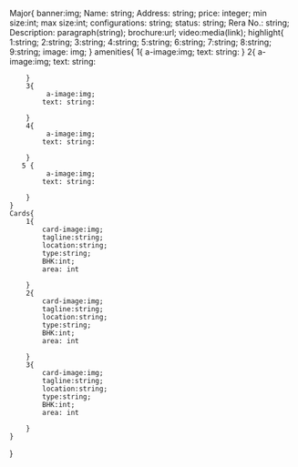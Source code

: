 Major{
    banner:img;
    Name: string;
    Address: string;
    price: integer;
    min size:int;
    max size:int;
    configurations: string;
    status: string;
    Rera No.: string;
    Description: paragraph(string);
    brochure:url;
    video:media(link);
    highlight{
        1:string;
        2:string;
        3:string;
        4:string;
        5:string;
        6:string;
        7:string;
        8:string;
        9:string;
        image: img;
    }
    amenities{
        1{
            a-image:img;
            text: string:
        }
        2{
             a-image:img;
            text: string:

        }
        3{
             a-image:img;
            text: string:

        }
        4{
             a-image:img;
            text: string:

        }
       5 {
             a-image:img;
            text: string:

        }
    }
    Cards{
        1{
            card-image:img;
            tagline:string;
            location:string;
            type:string;
            BHK:int;
            area: int

        }
        2{
            card-image:img;
            tagline:string;
            location:string;
            type:string;
            BHK:int;
            area: int

        }
        3{
            card-image:img;
            tagline:string;
            location:string;
            type:string;
            BHK:int;
            area: int

        }
    }




}
